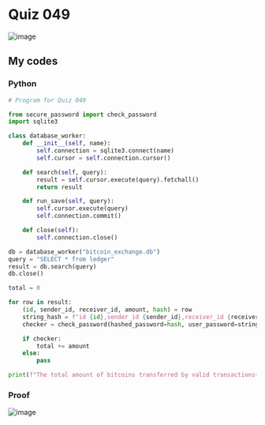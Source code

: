 # Quiz 049

![image](https://user-images.githubusercontent.com/111758436/221758659-5c1aeddd-0890-4496-b056-9ba22d5a31d5.png)

## My codes
### Python
```.py
# Program for Quiz 049

from secure_password import check_password
import sqlite3

class database_worker:
    def __init__(self, name):
        self.connection = sqlite3.connect(name)
        self.cursor = self.connection.cursor()

    def search(self, query):
        result = self.cursor.execute(query).fetchall()
        return result

    def run_save(self, query):
        self.cursor.execute(query)
        self.connection.commit()

    def close(self):
        self.connection.close()

db = database_worker("bitcoin_exchange.db")
query = "SELECT * from ledger"
result = db.search(query)
db.close()

total = 0

for row in result:
    (id, sender_id, receiver_id, amount, hash) = row
    string_hash = f"id {id},sender_id {sender_id},receiver_id {receiver_id},amount {amount}"
    checker = check_password(hashed_password=hash, user_password=string_hash)

    if checker:
        total += amount
    else:
        pass

print(f"The total amount of bitcoins transferred by valid transactions{total}")
```
### Proof
![image](https://user-images.githubusercontent.com/111758436/221759199-08de0d3b-24ed-4890-bb72-10c9098854fd.png)
